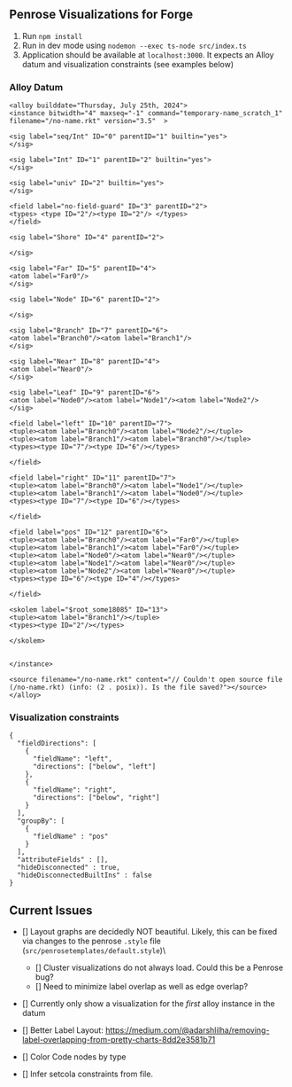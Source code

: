 ## Penrose Visualizations for Forge

1. Run `npm install`
2. Run in dev mode using `nodemon --exec ts-node src/index.ts`
3. Application should be available at `localhost:3000`. It expects an Alloy datum and visualization constraints (see examples below)

### Alloy Datum
```
<alloy builddate="Thursday, July 25th, 2024">
<instance bitwidth="4" maxseq="-1" command="temporary-name_scratch_1" filename="/no-name.rkt" version="3.5"  >

<sig label="seq/Int" ID="0" parentID="1" builtin="yes">
</sig>

<sig label="Int" ID="1" parentID="2" builtin="yes">
</sig>

<sig label="univ" ID="2" builtin="yes">
</sig>

<field label="no-field-guard" ID="3" parentID="2">
<types> <type ID="2"/><type ID="2"/> </types>
</field>

<sig label="Shore" ID="4" parentID="2">

</sig>

<sig label="Far" ID="5" parentID="4">
<atom label="Far0"/>
</sig>

<sig label="Node" ID="6" parentID="2">

</sig>

<sig label="Branch" ID="7" parentID="6">
<atom label="Branch0"/><atom label="Branch1"/>
</sig>

<sig label="Near" ID="8" parentID="4">
<atom label="Near0"/>
</sig>

<sig label="Leaf" ID="9" parentID="6">
<atom label="Node0"/><atom label="Node1"/><atom label="Node2"/>
</sig>

<field label="left" ID="10" parentID="7">
<tuple><atom label="Branch0"/><atom label="Node2"/></tuple>
<tuple><atom label="Branch1"/><atom label="Branch0"/></tuple>
<types><type ID="7"/><type ID="6"/></types>

</field>

<field label="right" ID="11" parentID="7">
<tuple><atom label="Branch0"/><atom label="Node1"/></tuple>
<tuple><atom label="Branch1"/><atom label="Node0"/></tuple>
<types><type ID="7"/><type ID="6"/></types>

</field>

<field label="pos" ID="12" parentID="6">
<tuple><atom label="Branch0"/><atom label="Far0"/></tuple>
<tuple><atom label="Branch1"/><atom label="Far0"/></tuple>
<tuple><atom label="Node0"/><atom label="Near0"/></tuple>
<tuple><atom label="Node1"/><atom label="Near0"/></tuple>
<tuple><atom label="Node2"/><atom label="Near0"/></tuple>
<types><type ID="6"/><type ID="4"/></types>

</field>

<skolem label="$root_some18085" ID="13">
<tuple><atom label="Branch1"/></tuple>
<types><type ID="2"/></types>

</skolem>


</instance>

<source filename="/no-name.rkt" content="// Couldn't open source file (/no-name.rkt) (info: (2 . posix)). Is the file saved?"></source>
</alloy>
```

### Visualization constraints
```
{
  "fieldDirections": [
    {
      "fieldName": "left",
      "directions": ["below", "left"]
    },
    {
      "fieldName": "right",
      "directions": ["below", "right"]
    }
  ],
  "groupBy": [
    {
      "fieldName" : "pos"
    }
  ],
  "attributeFields" : [],
  "hideDisconnected" : true,
  "hideDisconnectedBuiltIns" : false
}
```


## Current Issues

- [] Layout graphs are decidedly NOT beautiful. Likely, this can be fixed via changes to the penrose `.style` file (`src/penrosetemplates/default.style`)\
    - [] Cluster visualizations do not always load. Could this be a Penrose bug?
    - [] Need to minimize label overlap as well as edge overlap?
- [] Currently only show a visualization for the *first* alloy instance in the datum

- [] Better Label Layout: https://medium.com/@adarshlilha/removing-label-overlapping-from-pretty-charts-8dd2e3581b71
- [] Color Code nodes by type


- [] Infer setcola constraints from file.
